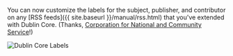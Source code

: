 You can now customize the labels for the subject, publisher, and contributor on any [RSS feeds]({{ site.baseurl }}/manual/rss.html) that you've extended with Dublin Core. (Thanks, [Corporation for National and Community Service](https://www.nationalservice.gov/)!)

![Dublin Core Labels](https://d3qcdigd1fhos0.cloudfront.net/blog/img/feature-2014-02-01-serp-dublin-core.png "Dublin Core Labels")